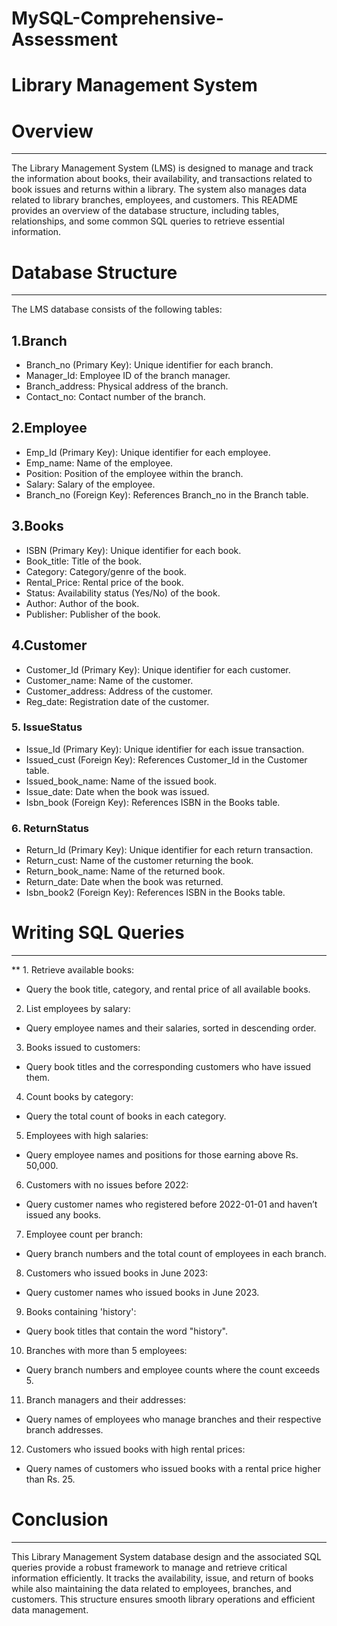 # MySQL-Comprehensive-Assessment #


# Library Management System #

# Overview ##
____
The Library Management System (LMS) is designed to manage and track the information about books, their availability, and transactions related to book issues and returns within a library. The system also manages data related to library branches, employees, and customers. This README provides an overview of the database structure, including tables, relationships, and some common SQL queries to retrieve essential information.

# Database Structure
___
The LMS database consists of the following tables:

## 1.Branch
*	Branch_no (Primary Key): Unique identifier for each branch.
*	Manager_Id: Employee ID of the branch manager.
*	Branch_address: Physical address of the branch.
*	Contact_no: Contact number of the branch.

## 2.Employee
*	Emp_Id (Primary Key): Unique identifier for each employee.
*	Emp_name: Name of the employee.
*	Position: Position of the employee within the branch.
*	Salary: Salary of the employee.
*	Branch_no (Foreign Key): References Branch_no in the Branch table.

## 3.Books
*	ISBN (Primary Key): Unique identifier for each book.
*	Book_title: Title of the book.
*	Category: Category/genre of the book.
*	Rental_Price: Rental price of the book.
*	Status: Availability status (Yes/No) of the book.
*	Author: Author of the book.
*	Publisher: Publisher of the book.

## 4.Customer
*	Customer_Id (Primary Key): Unique identifier for each customer.
*	Customer_name: Name of the customer.
*	Customer_address: Address of the customer.
*	Reg_date: Registration date of the customer.

### 5.	IssueStatus
*	Issue_Id (Primary Key): Unique identifier for each issue transaction.
*	Issued_cust (Foreign Key): References Customer_Id in the Customer table.
*	Issued_book_name: Name of the issued book.
*	Issue_date: Date when the book was issued.
*	Isbn_book (Foreign Key): References ISBN in the Books table.

### 6.	ReturnStatus
*	Return_Id (Primary Key): Unique identifier for each return transaction.
*	Return_cust: Name of the customer returning the book.
*	Return_book_name: Name of the returned book.
*	Return_date: Date when the book was returned.
*	Isbn_book2 (Foreign Key): References ISBN in the Books table.
	
# Writing SQL Queries
___
** 1. Retrieve available books:
*	Query the book title, category, and rental price of all available books.
2. List employees by salary:
*	Query employee names and their salaries, sorted in descending order.
3. Books issued to customers:
*	Query book titles and the corresponding customers who have issued them.
4. Count books by category:
*	Query the total count of books in each category.
5. Employees with high salaries:
*	Query employee names and positions for those earning above Rs. 50,000.
6. Customers with no issues before 2022:
*	Query customer names who registered before 2022-01-01 and haven’t issued any books.
7. Employee count per branch:
*	Query branch numbers and the total count of employees in each branch.
8. Customers who issued books in June 2023:
*	Query customer names who issued books in June 2023.
9. Books containing 'history':
*	Query book titles that contain the word "history".
10. Branches with more than 5 employees:
*	Query branch numbers and employee counts where the count exceeds 5.
11. Branch managers and their addresses:
*	Query names of employees who manage branches and their respective branch addresses.
12. Customers who issued books with high rental prices:
*	Query names of customers who issued books with a rental price higher than Rs. 25.

# Conclusion
___
This Library Management System database design and the associated SQL queries provide a robust framework to manage and retrieve critical information efficiently. It tracks the availability, issue, and return of books while also maintaining the data related to employees, branches, and customers. This structure ensures smooth library operations and efficient data management.
